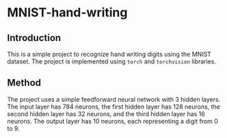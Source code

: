 # MNIST-hand-writing

## Introduction

This is a simple project to recognize hand writing digits using the MNIST dataset. The project is implemented using `torch` and `torchvision` libraries.

## Method

The project uses a simple feedforward neural network with 3 hidden layers. The input layer has 784 neurons, the first hidden layer has 128 neurons, the second hidden layer has 32 neurons, and the third hidden layer has 16 neurons. The output layer has 10 neurons, each representing a digit from 0 to 9.

